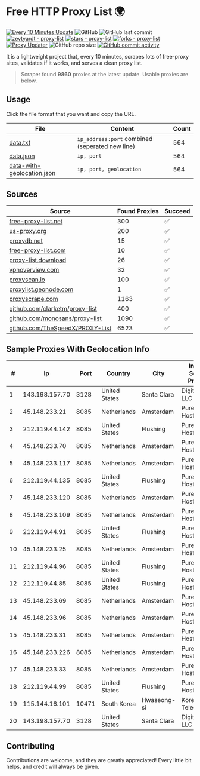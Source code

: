 
# Free HTTP Proxy List 🌍

[![Every 10 Minutes Update](https://github.com/mertguvencli/http-proxy-list/actions/workflows/main.yml/badge.svg?branch=main)](https://github.com/mertguvencli/http-proxy-list/actions/workflows/main.yml)
![GitHub](https://img.shields.io/github/license/mertguvencli/http-proxy-list)
![GitHub last commit](https://img.shields.io/github/last-commit/mertguvencli/http-proxy-list)
[![zevtyardt - proxy-list](https://img.shields.io/static/v1?label=zevtyardt&message=proxy-list&color=blue&logo=github)](https://github.com/zevtyardt/proxy-list "Go to GitHub repo")
[![stars - proxy-list](https://img.shields.io/github/stars/zevtyardt/proxy-list?style=social)](https://github.com/zevtyardt/proxy-list)
[![forks - proxy-list](https://img.shields.io/github/forks/zevtyardt/proxy-list?style=social)](https://github.com/zevtyardt/proxy-list)
[![Proxy Updater](https://github.com/zevtyardt/proxy-list/workflows/Proxy%20Updater/badge.svg)](https://github.com/zevtyardt/proxy-list/actions?query=workflow:"Proxy+Updater")
![GitHub repo size](https://img.shields.io/github/repo-size/zevtyardt/proxy-list)
[![GitHub commit activity](https://img.shields.io/github/commit-activity/m/zevtyardt/proxy-list?logo=commits)](https://github.com/zevtyardt/proxy-list/commits/main)

It is a lightweight project that, every 10 minutes, scrapes lots of free-proxy sites, validates if it works, and serves a clean proxy list.

> Scraper found **9860** proxies at the latest update. Usable proxies are below.

## Usage

Click the file format that you want and copy the URL.

|File|Content|Count|
|----|-------|-----|
|[data.txt](https://raw.githubusercontent.com/mertguvencli/http-proxy-list/main/proxy-list/data.txt)|`ip_address:port` combined (seperated new line)|564|
|[data.json](https://raw.githubusercontent.com/mertguvencli/http-proxy-list/main/proxy-list/data.json)|`ip, port`|564|
|[data-with-geolocation.json](https://raw.githubusercontent.com/mertguvencli/http-proxy-list/main/proxy-list/data-with-geolocation.json)|`ip, port, geolocation`|564|

## Sources

|Source|Found Proxies|Succeed|
|------|-------------|-------|
|[free-proxy-list.net](https://free-proxy-list.net)|300|✅|
|[us-proxy.org](https://www.us-proxy.org)|200|✅|
|[proxydb.net](http://proxydb.net)|15|✅|
|[free-proxy-list.com](https://free-proxy-list.com/?page=&port=&type%5B%5D=http&type%5B%5D=https&up_time=0&search=Search)|10|✅|
|[proxy-list.download](https://www.proxy-list.download/HTTP)|26|✅|
|[vpnoverview.com](https://vpnoverview.com/privacy/anonymous-browsing/free-proxy-servers)|32|✅|
|[proxyscan.io](https://www.proxyscan.io)|100|✅|
|[proxylist.geonode.com](https://proxylist.geonode.com/api/proxy-list?limit=300&page=1&sort_by=lastChecked&sort_type=desc&protocols=http,https)|1|✅|
|[proxyscrape.com](https://api.proxyscrape.com/v2/?request=displayproxies&protocol=http&timeout=10000&country=all&ssl=all&anonymity=all)|1163|✅|
|[github.com/clarketm/proxy-list](https://raw.githubusercontent.com/clarketm/proxy-list/master/proxy-list-raw.txt)|400|✅|
|[github.com/monosans/proxy-list](https://raw.githubusercontent.com/monosans/proxy-list/main/proxies/http.txt)|1090|✅|
|[github.com/TheSpeedX/PROXY-List](https://raw.githubusercontent.com/TheSpeedX/PROXY-List/master/http.txt)|6523|✅|


## Sample Proxies With Geolocation Info

|#|Ip|Port|Country|City|Internet Service Provider|
|-|--|----|-------|----|-------------------------|
|1|143.198.157.70|3128|United States|Santa Clara|DigitalOcean, LLC|
|2|45.148.233.21|8085|Netherlands|Amsterdam|PureVoltage Hosting Inc.|
|3|212.119.44.142|8085|United States|Flushing|PureVoltage Hosting Inc.|
|4|45.148.233.70|8085|Netherlands|Amsterdam|PureVoltage Hosting Inc.|
|5|45.148.233.117|8085|Netherlands|Amsterdam|PureVoltage Hosting Inc.|
|6|212.119.44.135|8085|United States|Flushing|PureVoltage Hosting Inc.|
|7|45.148.233.120|8085|Netherlands|Amsterdam|PureVoltage Hosting Inc.|
|8|45.148.233.109|8085|Netherlands|Amsterdam|PureVoltage Hosting Inc.|
|9|212.119.44.91|8085|United States|Flushing|PureVoltage Hosting Inc.|
|10|45.148.233.25|8085|Netherlands|Amsterdam|PureVoltage Hosting Inc.|
|11|212.119.44.96|8085|United States|Flushing|PureVoltage Hosting Inc.|
|12|212.119.44.85|8085|United States|Flushing|PureVoltage Hosting Inc.|
|13|45.148.233.69|8085|Netherlands|Amsterdam|PureVoltage Hosting Inc.|
|14|45.148.233.96|8085|Netherlands|Amsterdam|PureVoltage Hosting Inc.|
|15|45.148.233.31|8085|Netherlands|Amsterdam|PureVoltage Hosting Inc.|
|16|45.148.233.226|8085|Netherlands|Amsterdam|PureVoltage Hosting Inc.|
|17|45.148.233.33|8085|Netherlands|Amsterdam|PureVoltage Hosting Inc.|
|18|212.119.44.99|8085|United States|Flushing|PureVoltage Hosting Inc.|
|19|115.144.16.101|10471|South Korea|Hwaseong-si|Korea Telecom|
|20|143.198.157.70|3128|United States|Santa Clara|DigitalOcean, LLC|



## Contributing

Contributions are welcome, and they are greatly appreciated! Every
little bit helps, and credit will always be given.

